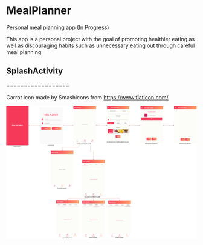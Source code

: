 # MealPlanner
Personal meal planning app (In Progress) 

This app is a personal project with the goal of promoting healthier eating as well as discouraging habits such 
as unnecessary eating out through careful meal planning.

## SplashActivity 
==================


Carrot icon made by Smashicons from https://www.flaticon.com/

![Progress Map](/MealPlanner.png)
